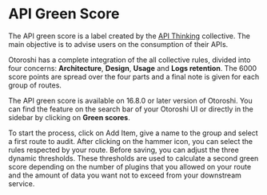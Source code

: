 # API Green Score

The API green score is a label created by the [API Thinking](https://www.collectif-api-thinking.com) collective. The main objective is to advise users on the consumption of their APIs.

Otoroshi has a complete integration of the all collective rules, divided into four concerns: **Architecture**, **Design**, **Usage** and **Logs retention**. The 6000 score points are spread over the four parts and a final note is given for each group of routes.

The API green score is available on 16.8.0 or later version of Otoroshi. You can find the feature on the search bar of your Otoroshi UI or directly in the sidebar by clicking on **Green scores**.

To start the process, click on Add Item, give a name to the group and select a first route to audit. After clicking on the hammer icon, you can select the rules respected by your route. Before saving, you can adjust the three dynamic thresholds. These thresholds are used to calculate a second green score depending on the number of plugins that you allowed on your route and the amount of data you want not to exceed from your downstream service.

